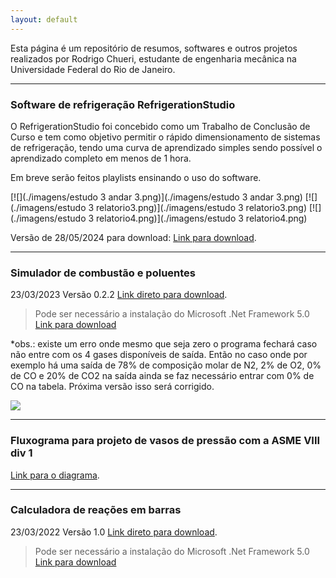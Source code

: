 ```yaml
---
layout: default
---
```




Esta página é um repositório de resumos, softwares e outros projetos realizados por Rodrigo Chueri, estudante de engenharia mecânica na Universidade Federal do Rio de Janeiro.

* * *
### Software de refrigeração RefrigerationStudio

O RefrigerationStudio foi concebido como um Trabalho de Conclusão de Curso e tem como objetivo permitir o rápido dimensionamento de sistemas de refrigeração, tendo uma curva de aprendizado simples sendo possível o aprendizado completo em menos de 1 hora.

Em breve serão feitos playlists ensinando o uso do software.


[![](./imagens/estudo 3 andar 3.png)](./imagens/estudo 3 andar 3.png)
[![](./imagens/estudo 3 relatorio3.png)](./imagens/estudo 3 relatorio3.png)
[![](./imagens/estudo 3 relatorio4.png)](./imagens/estudo 3 relatorio4.png)

Versão de 28/05/2024 para download: [Link para download](https://drive.google.com/file/d/1VcdUjKUw-y4guP35Xr7osJzr3wnmMubP/view?usp=sharing).

* * *

<!-- ### Construtor e simulador de circuitos hidraulicos

O software tem como objetivo permitir o usuário desenhar e simular circuitos hidraulicos complexos com componentes como pistões, válvulas multidirecionas, acumuladores, selenóides, controladores entre muitos outros. 


[![](./imagens/simulação_hidro2.gif)](./imagens/simulação_hidro2.gif)

Versão de 11/02/2024 para download: [Link direto para download](https://276b9387-0c36-45a3-9bf9-f95e9c0b0546.filesusr.com/archives/261cc9_02a9534b96f14dee97e51357ec95a877.zip?dn=Release.zip).
*_Ainda se encontra em construção o software
>Pode ser necessário a instalação do Microsoft .Net Framework 5.0 [Link para download](https://dotnet.microsoft.com/en-us/download/dotnet/thank-you/runtime-desktop-5.0.16-windows-x64-installer). 

* * * -->




### Simulador de combustão e poluentes

23/03/2023  Versão 0.2.2
[Link direto para download](https://276b9387-0c36-45a3-9bf9-f95e9c0b0546.filesusr.com/archives/261cc9_0096bb8b90ab4329b63177512d54540a.zip?dn=Thermal%20Calculator.zip). 
>Pode ser necessário a instalação do Microsoft .Net Framework 5.0 [Link para download](https://dotnet.microsoft.com/en-us/download/dotnet/thank-you/runtime-desktop-5.0.16-windows-x64-installer)


*obs.: existe um erro onde mesmo que seja zero o programa fechará caso não entre com os 4 gases disponíveis de saída. Então no caso onde por exemplo há uma saída de 78% de composição molar de N2, 2% de O2, 0% de CO e 20% de CO2 na saída ainda se faz necessário entrar com 0% de CO na tabela. Próxima versão isso será corrigido.

[![](./imagens/combustão1.png)](./imagens/combustão1.png)

* * *

### Fluxograma para projeto de vasos de pressão com a ASME VIII div 1

[Link para o diagrama](./asme/diagrama.html). 

* * *


### Calculadora de reações em barras
23/03/2022 Versão 1.0  [Link direto para download](https://276b9387-0c36-45a3-9bf9-f95e9c0b0546.filesusr.com/archives/261cc9_0096bb8b90ab4329b63177512d54540a.zip?dn=Thermal%20Calculator.zip).
>Pode ser necessário a instalação do Microsoft .Net Framework 5.0 [Link para download](https://dotnet.microsoft.com/en-us/download/dotnet/thank-you/runtime-desktop-5.0.16-windows-x64-installer)



<!-- 
### Header 3

```js
// Javascript code with syntax highlighting.
var fun = function lang(l) {
  dateformat.i18n = require('./lang/' + l)
  return true;
}
```

```ruby
# Ruby code with syntax highlighting
GitHubPages::Dependencies.gems.each do |gem, version|
  s.add_dependency(gem, "= #{version}")
end
``` -->


<!-- 
###### Header 6

| head1        | head two          | three |
|:-------------|:------------------|:------|
| ok           | good swedish fish | nice  |
| out of stock | good and plenty   | nice  |
| ok           | good `oreos`      | hmm   |
| ok           | good `zoute` drop | yumm  |
 -->




